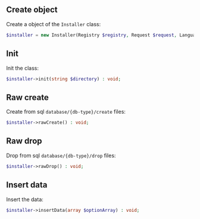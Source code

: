 Create object
-------------

Create a object of the `Installer` class:

```php
$installer = new Installer(Registry $registry, Request $request, Language $language, Config $config);
```


Init
----

Init the class:

```php
$installer->init(string $directory) : void;
```


Raw create
----------

Create from sql `database/{db-type}/create` files:

```php
$installer->rawCreate() : void;
```


Raw drop
--------

Drop from sql `database/{db-type}/drop` files:

```php
$installer->rawDrop() : void;
```


Insert data
-----------

Insert the data:

```php
$installer->insertData(array $optionArray) : void;
```
